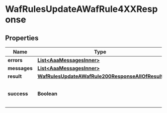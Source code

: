 

# WafRulesUpdateAWafRule4XXResponse


## Properties

| Name | Type | Description | Notes |
|------------ | ------------- | ------------- | -------------|
|**errors** | [**List&lt;AaaMessagesInner&gt;**](AaaMessagesInner.md) |  |  |
|**messages** | [**List&lt;AaaMessagesInner&gt;**](AaaMessagesInner.md) |  |  |
|**result** | [**WafRulesUpdateAWafRule200ResponseAllOfResult**](WafRulesUpdateAWafRule200ResponseAllOfResult.md) |  |  |
|**success** | **Boolean** | Whether the API call was successful |  |



